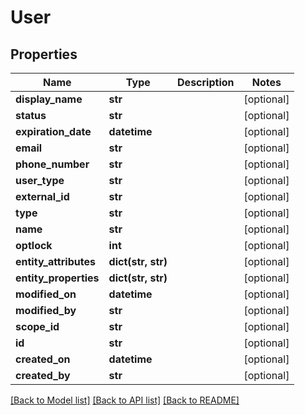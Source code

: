 # User

## Properties
Name | Type | Description | Notes
------------ | ------------- | ------------- | -------------
**display_name** | **str** |  | [optional] 
**status** | **str** |  | [optional] 
**expiration_date** | **datetime** |  | [optional] 
**email** | **str** |  | [optional] 
**phone_number** | **str** |  | [optional] 
**user_type** | **str** |  | [optional] 
**external_id** | **str** |  | [optional] 
**type** | **str** |  | [optional] 
**name** | **str** |  | [optional] 
**optlock** | **int** |  | [optional] 
**entity_attributes** | **dict(str, str)** |  | [optional] 
**entity_properties** | **dict(str, str)** |  | [optional] 
**modified_on** | **datetime** |  | [optional] 
**modified_by** | **str** |  | [optional] 
**scope_id** | **str** |  | [optional] 
**id** | **str** |  | [optional] 
**created_on** | **datetime** |  | [optional] 
**created_by** | **str** |  | [optional] 

[[Back to Model list]](../README.md#documentation-for-models) [[Back to API list]](../README.md#documentation-for-api-endpoints) [[Back to README]](../README.md)


